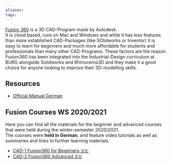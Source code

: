```yaml
---
aliases: 
tags: 
---
```


[Fusion 360](https://www.autodesk.de/products/fusion-360/overview) is a 3D CAD-Program made by Autodesk.  
It is cloud based, runs on Mac and Windows and while it has less features than more established CAD-Packages (like SOlidworks or Inventor) it is easy to learn for beginners and much more affordable for students and professionals than many other CAD-Programs. These factors are the reason Fusion360 has been integrated into the Industrial-Design curriculum at BURG alongside Solidworks and Rhinoceros3D and they make it a good choice for anyone looking to improve their 3D-modelling skills.  

## Resources
 
- [Official Manual German](https://help.autodesk.com/view/NINVFUS/DEU/)

## Fusion Courses WS 2020/2021

Here you can find all the materials for the beginner and advanced courses that were held during the winter-semester 2020/2021.  
The courses were **held in German**, and feature video tutorials as well as summaries and links to further learning materials.  

- [CAD-1 Fusion360 for Beginners 🇩🇪](CAD1-beginner.md) 
- [CAD-2 Fusion360 Advanced 🇩🇪](CAD2-advanced.md)
